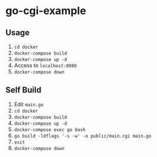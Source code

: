 # go-cgi-example

## Usage
1. `cd docker`
1. `docker-compose build`
1. `docker-compose up -d`
1. Access to `localhost:8080`
1. `docker-compose down`

## Self Build
1. Edit `main.go`
1. `cd docker`
1. `docker-compose build`
1. `docker-compose up -d`
1. `docker-compose exec go bash`
1. `go build -ldflags '-s -w' -o public/main.cgi main.go`
1. `exit`
1. `docker-compose down`
